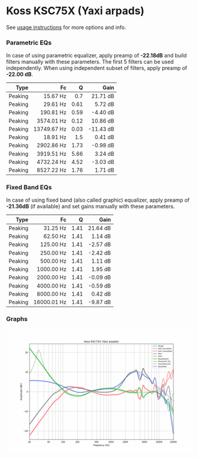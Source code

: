 # Koss KSC75X (Yaxi arpads)
See [usage instructions](https://github.com/jaakkopasanen/AutoEq#usage) for more options and info.

### Parametric EQs
In case of using parametric equalizer, apply preamp of **-22.18dB** and build filters manually
with these parameters. The first 5 filters can be used independently.
When using independent subset of filters, apply preamp of **-22.00 dB**.

| Type    | Fc          |    Q | Gain      |
|--------:|------------:|-----:|----------:|
| Peaking | 15.67 Hz    | 0.7  | 21.71 dB  |
| Peaking | 29.61 Hz    | 0.61 | 5.72 dB   |
| Peaking | 190.81 Hz   | 0.59 | -4.40 dB  |
| Peaking | 3574.01 Hz  | 0.12 | 10.86 dB  |
| Peaking | 13749.67 Hz | 0.03 | -11.43 dB |
| Peaking | 18.91 Hz    | 1.5  | 0.41 dB   |
| Peaking | 2902.86 Hz  | 1.73 | -0.98 dB  |
| Peaking | 3919.51 Hz  | 5.66 | 3.24 dB   |
| Peaking | 4732.24 Hz  | 4.52 | -3.03 dB  |
| Peaking | 8527.22 Hz  | 1.76 | 1.71 dB   |

### Fixed Band EQs
In case of using fixed band (also called graphic) equalizer, apply preamp of **-21.36dB**
(if available) and set gains manually with these parameters.

| Type    | Fc          |    Q | Gain     |
|--------:|------------:|-----:|---------:|
| Peaking | 31.25 Hz    | 1.41 | 21.64 dB |
| Peaking | 62.50 Hz    | 1.41 | 1.14 dB  |
| Peaking | 125.00 Hz   | 1.41 | -2.57 dB |
| Peaking | 250.00 Hz   | 1.41 | -2.42 dB |
| Peaking | 500.00 Hz   | 1.41 | 1.11 dB  |
| Peaking | 1000.00 Hz  | 1.41 | 1.95 dB  |
| Peaking | 2000.00 Hz  | 1.41 | -0.09 dB |
| Peaking | 4000.00 Hz  | 1.41 | -0.59 dB |
| Peaking | 8000.00 Hz  | 1.41 | 0.42 dB  |
| Peaking | 16000.01 Hz | 1.41 | -9.87 dB |

### Graphs
![](./Koss%20KSC75X%20(Yaxi%20arpads).png)
